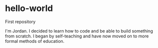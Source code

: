 # hello-world
First repository

I'm Jordan. I decided to learn how to code and be able to build something from scratch. I began by self-teaching and have now moved on to more formal methods of education.
